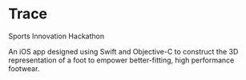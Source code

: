 # Trace
Sports Innovation Hackathon

An iOS app designed using Swift and Objective-C to construct the 3D representation of a foot to empower better-fitting, high performance footwear.
